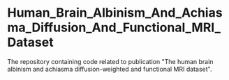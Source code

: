 # Human_Brain_Albinism_And_Achiasma_Diffusion_And_Functional_MRI_Dataset
The repository containing code related to publication "The human brain albinism and achiasma diffusion-weighted and functional MRI dataset".
